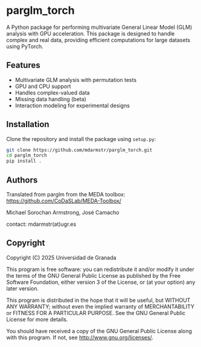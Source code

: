 # parglm_torch

A Python package for performing multivariate General Linear Model (GLM) analysis with GPU acceleration. This package is designed to handle complex and real data, providing efficient computations for large datasets using PyTorch.

## Features
- Multivariate GLM analysis with permutation tests
- GPU and CPU support
- Handles complex-valued data
- Missing data handling (beta)
- Interaction modeling for experimental designs

## Installation
Clone the repository and install the package using `setup.py`:

```bash
git clone https://github.com/mdarmstr/parglm_torch.git
cd parglm_torch
pip install .
```

## Authors

Translated from parglm from the MEDA toolbox: https://github.com/CoDaSLab/MEDA-Toolbox/

Michael Sorochan Armstrong, José Camacho

contact: mdarmstr(at)ugr.es

## Copyright

Copyright (C) 2025  Universidad de Granada
 
This program is free software: you can redistribute it and/or modify it under the terms of the GNU General Public License as published by the Free Software Foundation, either version 3 of the License, or (at your option) any later version.

This program is distributed in the hope that it will be useful, but WITHOUT ANY WARRANTY; without even the implied warranty of MERCHANTABILITY or FITNESS FOR A PARTICULAR PURPOSE.  See the GNU General Public License for more details.

You should have received a copy of the GNU General Public License along with this program.  If not, see <http://www.gnu.org/licenses/>.

